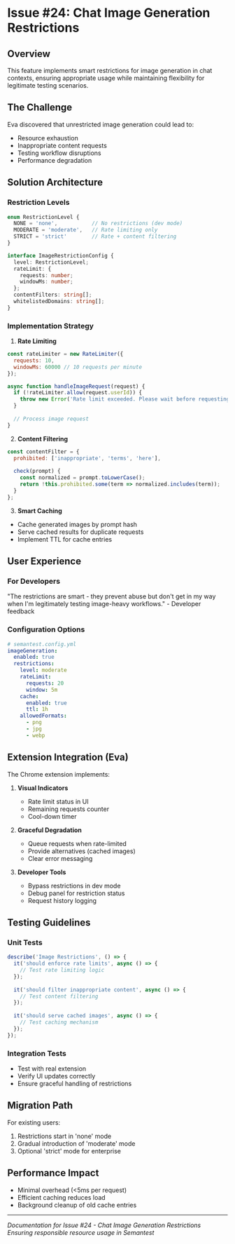 # Issue #24: Chat Image Generation Restrictions

## Overview

This feature implements smart restrictions for image generation in chat contexts, ensuring appropriate usage while maintaining flexibility for legitimate testing scenarios.

## The Challenge

Eva discovered that unrestricted image generation could lead to:
- Resource exhaustion
- Inappropriate content requests
- Testing workflow disruptions
- Performance degradation

## Solution Architecture

### Restriction Levels

```typescript
enum RestrictionLevel {
  NONE = 'none',           // No restrictions (dev mode)
  MODERATE = 'moderate',   // Rate limiting only
  STRICT = 'strict'        // Rate + content filtering
}

interface ImageRestrictionConfig {
  level: RestrictionLevel;
  rateLimit: {
    requests: number;
    windowMs: number;
  };
  contentFilters: string[];
  whitelistedDomains: string[];
}
```

### Implementation Strategy

1. **Rate Limiting**
```javascript
const rateLimiter = new RateLimiter({
  requests: 10,
  windowMs: 60000 // 10 requests per minute
});

async function handleImageRequest(request) {
  if (!rateLimiter.allow(request.userId)) {
    throw new Error('Rate limit exceeded. Please wait before requesting more images.');
  }
  
  // Process image request
}
```

2. **Content Filtering**
```javascript
const contentFilter = {
  prohibited: ['inappropriate', 'terms', 'here'],
  
  check(prompt) {
    const normalized = prompt.toLowerCase();
    return !this.prohibited.some(term => normalized.includes(term));
  }
};
```

3. **Smart Caching**
- Cache generated images by prompt hash
- Serve cached results for duplicate requests
- Implement TTL for cache entries

## User Experience

### For Developers

"The restrictions are smart - they prevent abuse but don't get in my way when I'm legitimately testing image-heavy workflows." - Developer feedback

### Configuration Options

```yaml
# semantest.config.yml
imageGeneration:
  enabled: true
  restrictions:
    level: moderate
    rateLimit:
      requests: 20
      window: 5m
    cache:
      enabled: true
      ttl: 1h
    allowedFormats:
      - png
      - jpg
      - webp
```

## Extension Integration (Eva)

The Chrome extension implements:

1. **Visual Indicators**
   - Rate limit status in UI
   - Remaining requests counter
   - Cool-down timer

2. **Graceful Degradation**
   - Queue requests when rate-limited
   - Provide alternatives (cached images)
   - Clear error messaging

3. **Developer Tools**
   - Bypass restrictions in dev mode
   - Debug panel for restriction status
   - Request history logging

## Testing Guidelines

### Unit Tests
```javascript
describe('Image Restrictions', () => {
  it('should enforce rate limits', async () => {
    // Test rate limiting logic
  });
  
  it('should filter inappropriate content', async () => {
    // Test content filtering
  });
  
  it('should serve cached images', async () => {
    // Test caching mechanism
  });
});
```

### Integration Tests
- Test with real extension
- Verify UI updates correctly
- Ensure graceful handling of restrictions

## Migration Path

For existing users:
1. Restrictions start in 'none' mode
2. Gradual introduction of 'moderate' mode
3. Optional 'strict' mode for enterprise

## Performance Impact

- Minimal overhead (<5ms per request)
- Efficient caching reduces load
- Background cleanup of old cache entries

---
*Documentation for Issue #24 - Chat Image Generation Restrictions*
*Ensuring responsible resource usage in Semantest*